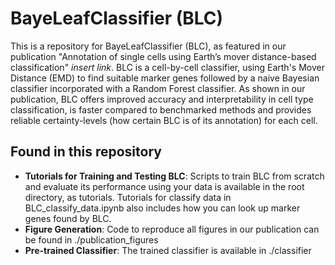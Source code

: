 # BayeLeafClassifier (BLC)

This is a repository for BayeLeafClassifier (BLC), as featured in our publication "Annotation of single cells using Earth’s mover distance-based classification" *insert link*. 
BLC is a cell-by-cell classifier, using Earth's Mover Distance (EMD) to find suitable marker genes followed by a naive Bayesian classifier incorporated with a Random Forest classifier. 
As shown in our publication, BLC offers improved accuracy and interpretability in cell type classification, is faster compared to benchmarked methods and provides reliable certainty-levels (how certain BLC is of its annotation) for each cell.

## Found in this repository

- **Tutorials for Training and Testing BLC**: Scripts to train BLC from scratch and evaluate its performance using your data is available in the root directory, as tutorials. Tutorials for classify data in BLC_classify_data.ipynb also includes how you can look up marker genes found by BLC.
- **Figure Generation**: Code to reproduce all figures in our publication can be found in ./publication_figures
- **Pre-trained Classifier**: The trained classifier is available in ./classifier

